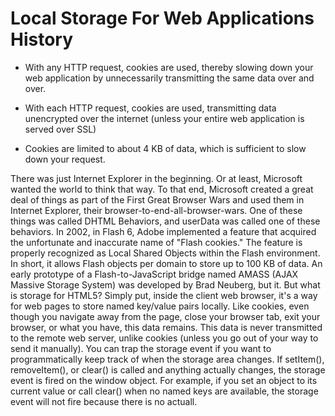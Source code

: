# Local Storage For Web Applications History

* With any HTTP request, cookies are used, thereby       slowing down your web application by unnecessarily transmitting the same data over and over. 
* With each HTTP request, cookies are used, transmitting data unencrypted over the internet (unless your entire web application is served over SSL) 

* Cookies are limited to about 4 KB of data, which is sufficient to slow down your request. 


There was just Internet Explorer in the beginning. Or at least, Microsoft wanted the world to think that way. To that end, Microsoft created a great deal of things as part of the First Great Browser Wars and used them in Internet Explorer, their browser-to-end-all-browser-wars. One of these things was called DHTML Behaviors, and userData was called one of these behaviors.
In 2002, in Flash 6, Adobe implemented a feature that acquired the unfortunate and inaccurate name of "Flash cookies." The feature is properly recognized as Local Shared Objects within the Flash environment. In short, it allows Flash objects per domain to store up to 100 KB of data. An early prototype of a Flash-to-JavaScript bridge named AMASS (AJAX Massive Storage System) was developed by Brad Neuberg, but it. 
But what is storage for HTML5? Simply put, inside the client web browser, it's a way for web pages to store named key/value pairs locally. Like cookies, even though you navigate away from the page, close your browser tab, exit your browser, or what you have, this data remains. This data is never transmitted to the remote web server, unlike cookies (unless you go out of your way to send it manually).
You can trap the storage event if you want to programmatically keep track of when the storage area changes. If setItem(), removeItem(), or clear() is called and anything actually changes, the storage event is fired on the window object. For example, if you set an object to its current value or call clear() when no named keys are available, the storage event will not fire because there is no actuall.

